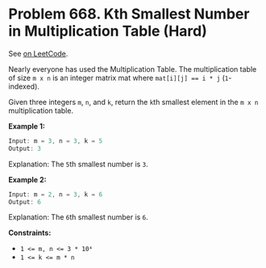 Problem 668. Kth Smallest Number in Multiplication Table (Hard)
===============================================================

See [on LeetCode](https://leetcode.com/problems/kth-smallest-number-in-multiplication-table/).

Nearly everyone has used the Multiplication Table. The multiplication table of size `m x n` is an integer matrix mat where `mat[i][j] == i * j` (`1`-indexed).

Given three integers `m`, `n`, and `k`, return the `k`th smallest element in the `m x n` multiplication table.

**Example 1:**

```Rust
Input: m = 3, n = 3, k = 5
Output: 3
```

Explanation: The `5`th smallest number is `3`.

**Example 2:**

```Rust
Input: m = 2, n = 3, k = 6
Output: 6
```

Explanation: The `6`th smallest number is `6`.

**Constraints:**

* `1 <= m, n <= 3 * 10⁴`
* `1 <= k <= m * n`
